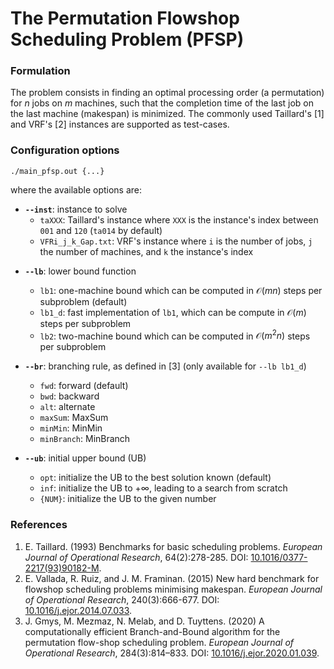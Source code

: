 # The Permutation Flowshop Scheduling Problem (PFSP)

### Formulation

The problem consists in finding an optimal processing order (a permutation) for $n$ jobs on $m$ machines, such that the completion time of the last job on the last machine (makespan) is minimized. The commonly used Taillard's [1] and VRF's [2] instances are supported as test-cases.

### Configuration options

```
./main_pfsp.out {...}
```

where the available options are:
- **`--inst`**: instance to solve
  - `taXXX`: Taillard's instance where `XXX` is the instance's index between `001` and `120` (`ta014` by default)
  - `VFRi_j_k_Gap.txt`: VRF's instance where `i` is the number of jobs, `j` the number of machines, and `k` the instance's index

<!-- TODO: give references -->
- **`--lb`**: lower bound function
  - `lb1`: one-machine bound which can be computed in $\mathcal{O}(mn)$ steps per subproblem (default)
  - `lb1_d`: fast implementation of `lb1`, which can be compute in $\mathcal{O}(m)$ steps per subproblem
  - `lb2`: two-machine bound which can be computed in $\mathcal{O}(m^2n)$ steps per subproblem
  <!-- a two-machine bound which relies on the exact resolution of two-machine problems obtained by relaxing capacity constraints on all machines, with the exception of a pair of machines \(M<sub>u</sub>,M<sub>v</sub>\)<sub>1<=u<v<=m</sub>, and taking the maximum over all $\frac{m(m-1)}{2}$ machine-pairs. It can be computed in $\mathcal{O}(m^2n)$ steps per subproblem. -->

- **`--br`**: branching rule, as defined in [3] (only available for `--lb lb1_d`)
  - `fwd`: forward (default)
  - `bwd`: backward
  - `alt`: alternate
  - `maxSum`: MaxSum
  - `minMin`: MinMin
  - `minBranch`: MinBranch

- **`--ub`**: initial upper bound (UB)
  - `opt`: initialize the UB to the best solution known (default)
  - `inf`: initialize the UB to $+\infty$, leading to a search from scratch
  - `{NUM}`: initialize the UB to the given number

### References

1. E. Taillard. (1993) Benchmarks for basic scheduling problems. *European Journal of Operational Research*, 64(2):278-285. DOI: [10.1016/0377-2217(93)90182-M](https://doi.org/10.1016/0377-2217(93)90182-M).
2. E. Vallada, R. Ruiz, and J. M. Framinan. (2015) New hard benchmark for flowshop scheduling problems minimising makespan. *European Journal of Operational Research*, 240(3):666-677. DOI: [10.1016/j.ejor.2014.07.033](https://doi.org/10.1016/j.ejor.2014.07.033).
3. J. Gmys, M. Mezmaz, N. Melab, and D. Tuyttens. (2020) A computationally efficient Branch-and-Bound algorithm for the permutation flow-shop scheduling problem. *European Journal of Operational Research*, 284(3):814–833. DOI: [10.1016/j.ejor.2020.01.039](https://doi.org/10.1016/j.ejor.2020.01.039).
